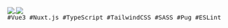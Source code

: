  <a href="https://github.com/ngseke">
  <img align="center" src="https://github-readme-stats.vercel.app/api?username=ngseke&count_private=true&theme=great-gatsby&show_icons=true&border_radius=16&hide_border=true&bg_color=30,1e1e1e,000000" />
</a>

<a href="https://github.com/ngseke">
  <img align="center" src="https://github-readme-stats.vercel.app/api/top-langs/?username=ngseke&layout=compact&hide=c%2B%2B&langs_count=9&theme=great-gatsby&border_radius=16&hide_border=true&bg_color=30,1e1e1e,000000" />
</a>

<br>

<samp>
#Vue3 #Nuxt.js #TypeScript #TailwindCSS #SASS #Pug #ESLint
</samp>

